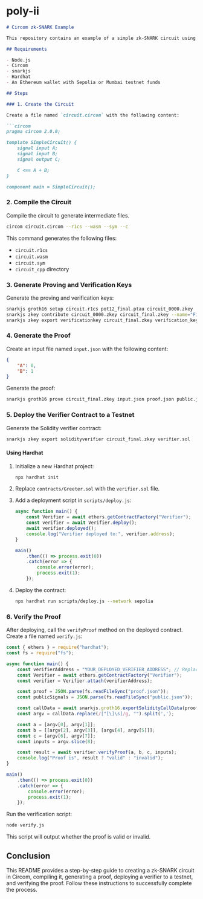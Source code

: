 # poly-ii

```markdown
# Circom zk-SNARK Example

This repository contains an example of a simple zk-SNARK circuit using Circom. The example demonstrates the steps to compile the circuit, generate a proof, deploy a Solidity verifier contract, and verify the proof on a testnet.

## Requirements

- Node.js
- Circom
- snarkjs
- Hardhat
- An Ethereum wallet with Sepolia or Mumbai testnet funds

## Steps

### 1. Create the Circuit

Create a file named `circuit.circom` with the following content:

```circom
pragma circom 2.0.0;

template SimpleCircuit() {
    signal input A;
    signal input B;
    signal output C;

    C <== A + B;
}

component main = SimpleCircuit();
```

### 2. Compile the Circuit

Compile the circuit to generate intermediate files.

```sh
circom circuit.circom --r1cs --wasm --sym --c
```

This command generates the following files:
- `circuit.r1cs`
- `circuit.wasm`
- `circuit.sym`
- `circuit_cpp` directory

### 3. Generate Proving and Verification Keys

Generate the proving and verification keys:

```sh
snarkjs groth16 setup circuit.r1cs pot12_final.ptau circuit_0000.zkey
snarkjs zkey contribute circuit_0000.zkey circuit_final.zkey --name="First contribution"
snarkjs zkey export verificationkey circuit_final.zkey verification_key.json
```

### 4. Generate the Proof

Create an input file named `input.json` with the following content:

```json
{
    "A": 0,
    "B": 1
}
```

Generate the proof:

```sh
snarkjs groth16 prove circuit_final.zkey input.json proof.json public.json
```

### 5. Deploy the Verifier Contract to a Testnet

Generate the Solidity verifier contract:

```sh
snarkjs zkey export solidityverifier circuit_final.zkey verifier.sol
```

#### Using Hardhat

1. Initialize a new Hardhat project:

    ```sh
    npx hardhat init
    ```

2. Replace `contracts/Greeter.sol` with the `verifier.sol` file.

3. Add a deployment script in `scripts/deploy.js`:

    ```js
    async function main() {
        const Verifier = await ethers.getContractFactory("Verifier");
        const verifier = await Verifier.deploy();
        await verifier.deployed();
        console.log("Verifier deployed to:", verifier.address);
    }

    main()
        .then(() => process.exit(0))
        .catch(error => {
            console.error(error);
            process.exit(1);
        });
    ```

4. Deploy the contract:

    ```sh
    npx hardhat run scripts/deploy.js --network sepolia
    ```

### 6. Verify the Proof

After deploying, call the `verifyProof` method on the deployed contract. Create a file named `verify.js`:

```js
const { ethers } = require("hardhat");
const fs = require("fs");

async function main() {
    const verifierAddress = "YOUR_DEPLOYED_VERIFIER_ADDRESS"; // Replace with your deployed contract address
    const Verifier = await ethers.getContractFactory("Verifier");
    const verifier = Verifier.attach(verifierAddress);

    const proof = JSON.parse(fs.readFileSync("proof.json"));
    const publicSignals = JSON.parse(fs.readFileSync("public.json"));

    const callData = await snarkjs.groth16.exportSolidityCallData(proof, publicSignals);
    const argv = callData.replace(/["[\]\s]/g, "").split(',');

    const a = [argv[0], argv[1]];
    const b = [[argv[2], argv[3]], [argv[4], argv[5]]];
    const c = [argv[6], argv[7]];
    const inputs = argv.slice(8);

    const result = await verifier.verifyProof(a, b, c, inputs);
    console.log("Proof is", result ? "valid" : "invalid");
}

main()
    .then(() => process.exit(0))
    .catch(error => {
        console.error(error);
        process.exit(1);
    });
```

Run the verification script:

```sh
node verify.js
```

This script will output whether the proof is valid or invalid.

## Conclusion

This README provides a step-by-step guide to creating a zk-SNARK circuit in Circom, compiling it, generating a proof, deploying a verifier to a testnet, and verifying the proof. Follow these instructions to successfully complete the process.
```
